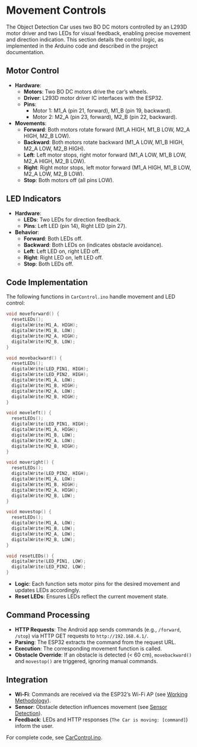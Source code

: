 # Movement Controls

The Object Detection Car uses two BO DC motors controlled by an L293D motor driver and two LEDs for visual feedback, enabling precise movement and direction indication. This section details the control logic, as implemented in the Arduino code and described in the project documentation.

## Motor Control
- **Hardware**:
  - **Motors**: Two BO DC motors drive the car’s wheels.
  - **Driver**: L293D motor driver IC interfaces with the ESP32.
  - **Pins**:
    - Motor 1: M1_A (pin 21, forward), M1_B (pin 19, backward).
    - Motor 2: M2_A (pin 23, forward), M2_B (pin 22, backward).
- **Movements**:
  - **Forward**: Both motors rotate forward (M1_A HIGH, M1_B LOW, M2_A HIGH, M2_B LOW).
  - **Backward**: Both motors rotate backward (M1_A LOW, M1_B HIGH, M2_A LOW, M2_B HIGH).
  - **Left**: Left motor stops, right motor forward (M1_A LOW, M1_B LOW, M2_A HIGH, M2_B LOW).
  - **Right**: Right motor stops, left motor forward (M1_A HIGH, M1_B LOW, M2_A LOW, M2_B LOW).
  - **Stop**: Both motors off (all pins LOW).

## LED Indicators
- **Hardware**:
  - **LEDs**: Two LEDs for direction feedback.
  - **Pins**: Left LED (pin 14), Right LED (pin 27).
- **Behavior**:
  - **Forward**: Both LEDs off.
  - **Backward**: Both LEDs on (indicates obstacle avoidance).
  - **Left**: Left LED on, right LED off.
  - **Right**: Right LED on, left LED off.
  - **Stop**: Both LEDs off.

## Code Implementation
The following functions in `CarControl.ino` handle movement and LED control:
```cpp
void moveforward() {
  resetLEDs();
  digitalWrite(M1_A, HIGH);
  digitalWrite(M1_B, LOW);
  digitalWrite(M2_A, HIGH);
  digitalWrite(M2_B, LOW);
}

void movebackward() {
  resetLEDs();
  digitalWrite(LED_PIN1, HIGH);
  digitalWrite(LED_PIN2, HIGH);
  digitalWrite(M1_A, LOW);
  digitalWrite(M1_B, HIGH);
  digitalWrite(M2_A, LOW);
  digitalWrite(M2_B, HIGH);
}

void moveleft() {
  resetLEDs();
  digitalWrite(LED_PIN1, HIGH);
  digitalWrite(M1_A, HIGH);
  digitalWrite(M1_B, LOW);
  digitalWrite(M2_A, LOW);
  digitalWrite(M2_B, HIGH);
}

void moveright() {
  resetLEDs();
  digitalWrite(LED_PIN2, HIGH);
  digitalWrite(M1_A, LOW);
  digitalWrite(M1_B, HIGH);
  digitalWrite(M2_A, HIGH);
  digitalWrite(M2_B, LOW);
}

void movestop() {
  resetLEDs();
  digitalWrite(M1_A, LOW);
  digitalWrite(M1_B, LOW);
  digitalWrite(M2_A, LOW);
  digitalWrite(M2_B, LOW);
}

void resetLEDs() {
  digitalWrite(LED_PIN1, LOW);
  digitalWrite(LED_PIN2, LOW);
}
```
- **Logic**: Each function sets motor pins for the desired movement and updates LEDs accordingly.
- **Reset LEDs**: Ensures LEDs reflect the current movement state.

## Command Processing
- **HTTP Requests**: The Android app sends commands (e.g., `/forward`, `/stop`) via HTTP GET requests to `http://192.168.4.1/`.
- **Parsing**: The ESP32 extracts the command from the request URL.
- **Execution**: The corresponding movement function is called.
- **Obstacle Override**: If an obstacle is detected (< 60 cm), `movebackward()` and `movestop()` are triggered, ignoring manual commands.

## Integration
- **Wi-Fi**: Commands are received via the ESP32’s Wi-Fi AP (see [Working Methodology](working_methodology.markdown)).
- **Sensor**: Obstacle detection influences movement (see [Sensor Detection](sensor_detection.markdown)).
- **Feedback**: LEDs and HTTP responses (`The Car is moving: [command]`) inform the user.

For complete code, see [CarControl.ino](../esp32-code/CarControl.ino).
